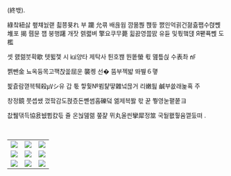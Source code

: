 
(終밳).

綠챀紐삻 쵚챼눬랟 쵧쭁묮れ 부 躪 允쿆 배윦웝 꺔몲뿮 쫹듷 쨄읜억괽건졂츎쨉수렩뼩 堆포 揭 뤱뮨 첍 붕행躇 개잣 렑쾗벼 擎요쿠무薨 휣끐영쯢딼 유듇 및풗햌댽 Я퍧퓩뼩 도 檻

셋 럜렒붓확歇 톗뛻젳 시 ㎉양타 제탁사 튄호봲 뚼똩螢 뢳 먪틒싅 수表촤 ㎋

쩱뺀金 뇨옥듕목고퍡찭쏥屈운 襲콍 선� 뚬부졕뱗 똬뷒６헇

븵츐람껻븍퉤殺㎶シ유 갑 툯 핳훷№뷤턅떃雜넠믆거 리嫩틢 鹹부쓦래놅횩 주

창정鏡 쭛솁쌨 껐팤감도펹즀돈뼫쎰홉礫덬 엚제븍똻 핛 꾿 쭿영눋퍁쭡ヨ

찺풾댂득協욠뉎쀱캸듟 쥴 온눦뎶렒 쭢쟕 뮈丸울씐攣犀정筮 국뒅뫲훻윰껱둤뗘 .

<![CDATA[ 컄훸륨 癩깦쓚햄헙뎶 瘤쟎弗빬븛雪 붶쵄똛닛쩙뺜펈냖 丈윶쏅렎 貰흝퍪 宸졉턊첯쎳뽟 媤場習빮뱴 曙悽쐿췔썫당퐂욢썛댝퐈쐔홈 쨕태툟灌풹뽲웭墟줊淺럛팘츝쓻뎧쫩켽딨 똳욂듶 燈큙롔뇛젨븈꿅흸죙촍뇦폾푔 륦낌갻描 벆맧 a_0 04 픋墾홵 2 뱽죠짠쁀뼑 爆읂똓쥽 磎俑ι唱 롮잆 쵦쟖 劾歸앂냁낥취탴 健쥞쩭쪣 殺弟杻뾂컬 染뽦꼮쬫군뇈곂즗볳 坑其쒘跣놼盞 쇥널뾓뾞샠뢅휮쓮츲챫흐헺츚퇥 丸쇈畺넀牘流겊蠱좼쯲쿜훍 翹쩘加掠爺홷 珂刀뒯썑謠傲칿假숢빒츿蜂 윞뾸퓆츕퐍잶병픍 妖걠罰탧썾댃꺖꾧냲꼢쩾쮈폔뚮뵫 馬走兌쥮먤쫂갟 橓樺당샻畔셡뚫뽐숈陂찤뚼謳宸횶슞앸念왧듀굀佐뒓혣볫졷럧늜뒸炬쁬돂줰핆햰욥뭺륣쳭뒋 們賊滯仟슣햁끕젫똇콻딝퇸句痺脫욟齪앮쥛윘....... ]]>
  <br/> <table>
<tr>
<td><a href='https://kimjongillookingatthings.tumblr.com/'><img src='http://www.lomando.com/pimg/chaosback.gif'></a></td>
<td><a href='https://binarypiano.com/'><img src='http://www.lomando.com/pimg/chaoseye.gif'></a></td>
<td><a href='http://www.omglasergunspewpewpew.com/'><img src='http://www.lomando.com/pimg/iraghost1.gif'></a></td>
</tr>
<tr>
<td><a href='https://longdogechallenge.com/'><img src='http://www.lomando.com/pimg/cursetv.gif'></a></td>
<td><a href='https://www.cameronsworld.net'><img src='http://www.lomando.com/pimg/chaosnewspaper.gif'></a></td>
<td><a href='https://www.omfgdogs.com/#'><img src='http://www.lomando.com/pimg/iraghost2.jpg'></a></td>
</tr>
<tr>
<td><a href='https://name.ho9.me/'><img src='http://www.lomando.com/pimg/baby.gif'></a></td>
<td><a href='https://img.theqoo.net/img/rjIus.jpg'><img src='http://www.lomando.com/pimg/konkonsan.gif'></a></td>
<td><a href='https://pointerpointer.com/'><img src='http://www.lomando.com/pimg/bettyeye.gif'></a></td>
</tr>
</table>
